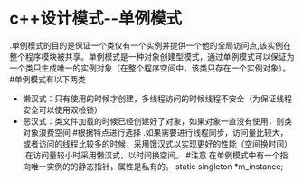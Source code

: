 # c++设计模式--单例模式
.单例模式的目的是保证一个类仅有一个实例并提供一个他的全局访问点,该实例在整个程序模块被共享。单例模式是一种对象创建型模式，通过单例模式可以保证为一个类只生成唯一的实例对象（在整个程序空间中，该类只存在一个实例对象）。
#单例模式有以下两类
- 懒汉式：只有使用的时候才创建，多线程访问的时候线程不安全（为保证线程安全可以使用双检锁）
- 恶汉式：类文件加载的时候已经创建好了对象，如果对象一直没有使用，则类对象浪费空间
#根据特点进行选择
.如果需要进行线程同步，访问量比较大，或者访问的线程比较多的时候，采用饿汉式以实现更好的性能（空间换时间）
.在访问量较小时采用懒汉式，以时间换空间。
#注意
在单例模式中有一个指向唯一实例的的静态指针，属性是私有的。
    static singleton *m_instance;